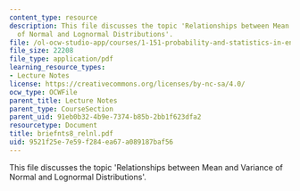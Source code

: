 ```yaml
---
content_type: resource
description: This file discusses the topic 'Relationships between Mean and Variance
  of Normal and Lognormal Distributions'.
file: /ol-ocw-studio-app/courses/1-151-probability-and-statistics-in-engineering-spring-2005/9521f25e7e59f284ea67a089187baf56_briefnts8_relnl.pdf
file_size: 22208
file_type: application/pdf
learning_resource_types:
- Lecture Notes
license: https://creativecommons.org/licenses/by-nc-sa/4.0/
ocw_type: OCWFile
parent_title: Lecture Notes
parent_type: CourseSection
parent_uid: 91eb0b32-4b9e-7374-b85b-2bb1f623dfa2
resourcetype: Document
title: briefnts8_relnl.pdf
uid: 9521f25e-7e59-f284-ea67-a089187baf56
---
```

This file discusses the topic 'Relationships between Mean and Variance of Normal and Lognormal Distributions'.